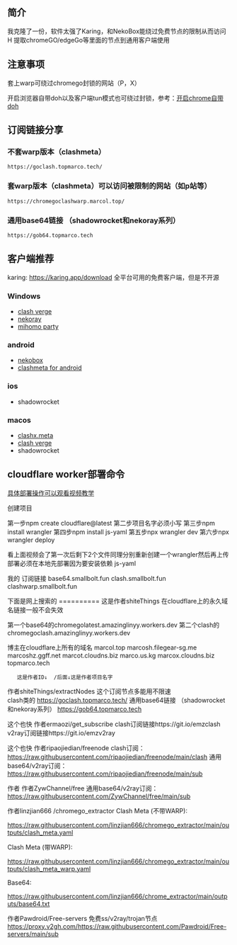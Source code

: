 ## 简介
我克隆了一份，软件太强了Karing，和NekoBox能绕过免费节点的限制从而访问H
提取chromeGO/edgeGo等里面的节点到通用客户端使用

## 注意事项

套上warp可绕过chromego封锁的网站（P，X）

开启浏览器自带doh以及客户端tun模式也可绕过封锁，参考：[开启chrome自带doh](https://blog.mareep.net/posts/9993/)

## 订阅链接分享

### 不套warp版本（clashmeta）

```
https://goclash.topmarco.tech/
```

### 套warp版本（clashmeta）可以访问被限制的网站（如p站等）

```
https://chromegoclashwarp.marcol.top/
```

### 通用base64链接 （shadowrocket和nekoray系列）

```
https://gob64.topmarco.tech
```


## 客户端推荐
karing: https://karing.app/download 全平台可用的免费客户端，但是不开源

### Windows

- [clash verge](https://github.com/zzzgydi/clash-verge/releases) 
- [nekoray](https://github.com/MatsuriDayo/nekoray)
- [mihomo party](https://github.com/mihomo-party-org/mihomo-party/releases/latest)

### android

- [nekobox](https://github.com/MatsuriDayo/NekoBoxForAndroid)
- [clashmeta for android](https://github.com/MetaCubeX/ClashMetaForAndroid/releases)

### ios

- shadowrocket

### macos

- [clashx.meta](https://github.com/MetaCubeX/ClashX.Meta/releases)
- [clash verge](https://github.com/zzzgydi/clash-verge/releases) 
- shadowrocket
## cloudflare worker部署命令

[具体部署操作可以观看视频教学](https://www.youtube.com/watch?v=cthl7LLbTv0&t=6s)

创建项目

第一步npm create cloudflare@latest
第二步项目名字必须小写
第三步npm install wrangler
第四步npm install js-yaml
第五步npx wrangler dev
第六步npx wrangler deploy

看上面视频会了第一次后剩下2个文件同理分别重新创建一个wrangler然后再上传部署必须在本地先部署因为要安装依赖 js-yaml

我的
订阅链接
base64.smallbolt.fun
clash.smallbolt.fun
clashwarp.smallbolt.fun

下面是网上搜索的
                           ==========  这是作者shiteThings 在cloudflare上的永久域名链接一般不会失效


第一个base64的chromegolatest.amazinglinyy.workers.dev
第二个clash的   chromegoclash.amazinglinyy.workers.dev

博主在cloudflare上所有的域名
marcol.top
marcosh.filegear-sg.me
marcoshz.ggff.net
marcot.cloudns.biz
marco.us.kg
marcox.cloudns.biz
topmarco.tech


       这是作者ID↓  /后面↓这是作者项目名字
作者shiteThings/extractNodes          这个订阅节点多能用不限速         
clash类的
https://goclash.topmarco.tech/      通用base64链接 （shadowrocket和nekoray系列）   https://gob64.topmarco.tech



这个也快
作者ermaozi/get_subscribe
clash订阅链接https://git.io/emzclash
v2ray订阅链接https://git.io/emzv2ray



这个也快
作者ripaojiedian/freenode
clash订阅：https://raw.githubusercontent.com/ripaojiedian/freenode/main/clash
通用base64/v2ray订阅：https://raw.githubusercontent.com/ripaojiedian/freenode/main/sub


作者
作者ZywChannel/free
通用base64/v2ray订阅：https://raw.githubusercontent.com/ZywChannel/free/main/sub






作者linzjian666 /chromego_extractor
Clash Meta (不带WARP):

https://raw.githubusercontent.com/linzjian666/chromego_extractor/main/outputs/clash_meta.yaml

Clash Meta (带WARP):

https://raw.githubusercontent.com/linzjian666/chromego_extractor/main/outputs/clash_meta_warp.yaml

Base64:

https://raw.githubusercontent.com/linzjian666/chrome_extractor/main/outputs/base64.txt


作者Pawdroid/Free-servers
免费ss/v2ray/trojan节点
https://proxy.v2gh.com/https://raw.githubusercontent.com/Pawdroid/Free-servers/main/sub
